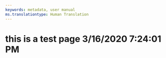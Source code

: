 ```yaml
---
keywords: metadata, user manual
ms.translationtype: Human Translation
---
```

# this is a test page 3/16/2020 7:24:01 PM